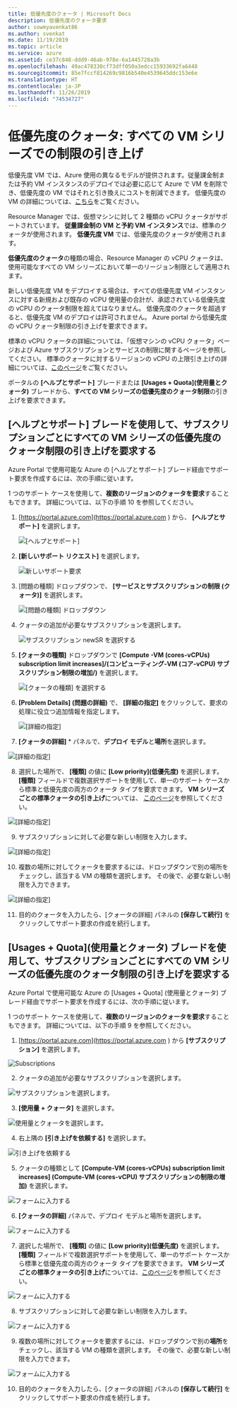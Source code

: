 ```yaml
---
title: 低優先度のクォータ | Microsoft Docs
description: 低優先度のクォータ要求
author: sowmyavenkat86
ms.author: svenkat
ms.date: 11/19/2019
ms.topic: article
ms.service: azure
ms.assetid: ce37c848-ddd9-46ab-978e-6a1445728a3b
ms.openlocfilehash: 49ac478330cf73dff050a3edcc15933692fa6448
ms.sourcegitcommit: 85e7fccf814269c9816b540e4539645ddc153e6e
ms.translationtype: HT
ms.contentlocale: ja-JP
ms.lasthandoff: 11/26/2019
ms.locfileid: "74534727"
---
```

# <a name="low-priority-quota-limit-increase-for-all-vm-series"></a>低優先度のクォータ: すべての VM シリーズでの制限の引き上げ

低優先度 VM では、Azure 使用の異なるモデルが提供されます。従量課金制または予約 VM インスタンスのデプロイでは必要に応じて Azure で VM を削除でき、低優先度の VM ではそれと引き換えにコストを削減できます。 低優先度の VM の詳細については、[こちら](https://docs.microsoft.com/azure/virtual-machine-scale-sets/virtual-machine-scale-sets-use-low-priority)をご覧ください。

Resource Manager では、仮想マシンに対して 2 種類の vCPU クォータがサポートされています。 **従量課金制の VM と予約 VM インスタンス**では、標準のクォータが使用されます。 **低優先度 VM** では、低優先度のクォータが使用されます。 

**低優先度のクォータ**の種類の場合、Resource Manager の vCPU クォータは、使用可能なすべての VM シリーズにおいて単一のリージョン制限として適用されます。

新しい低優先度 VM をデプロイする場合は、すべての低優先度 VM インスタンスに対する新規および既存の vCPU 使用量の合計が、承認されている低優先度の vCPU のクォータ制限を超えてはなりません。 低優先度のクォータを超過すると、低優先度 VM のデプロイは許可されません。 Azure portal から低優先度の vCPU クォータ制限の引き上げを要求できます。 

標準の vCPU クォータの詳細については、「仮想マシンの vCPU クォータ」ページおよび Azure サブスクリプションとサービスの制限に関するページを参照してください。 標準のクォータに対するリージョンの vCPU の上限引き上げの詳細については、[このページ](https://docs.microsoft.com/azure/azure-supportability/regional-quota-requests)をご覧ください。

ポータルの **[ヘルプとサポート]** ブレードまたは **[Usages + Quota]\(使用量とクォータ\)** ブレードから、**すべての VM シリーズの低優先度のクォータ制限**の引き上げを要求できます。

## <a name="request-low-priority-quota-limit-increase-for-all-vm-series-per-subscription-using-the-help--support-blade"></a>[ヘルプとサポート] ブレードを使用して、サブスクリプションごとにすべての VM シリーズの低優先度のクォータ制限の引き上げを要求する

Azure Portal で使用可能な Azure の [ヘルプとサポート] ブレード経由でサポート要求を作成するには、次の手順に従います。

1 つのサポート ケースを使用して、**複数のリージョンのクォータを要求**することもできます。 詳細については、以下の手順 10 を参照してください。 


1. [https://portal.azure.com](https://portal.azure.com ) から、 **[ヘルプとサポート]** を選択します。

   ![[ヘルプとサポート]](./media/resource-manager-core-quotas-request/helpsupport.png)
 
2.  **[新しいサポート リクエスト]** を選択します。 

     ![新しいサポート要求](./media/resource-manager-core-quotas-request/newsupportrequest.png)

3. [問題の種類] ドロップダウンで、 **[サービスとサブスクリプションの制限 (クォータ)]** を選択します。

   ![[問題の種類] ドロップダウン](./media/resource-manager-core-quotas-request/issuetypedropdown.png)

4. クォータの追加が必要なサブスクリプションを選択します。

   ![サブスクリプション newSR を選択する](./media/resource-manager-core-quotas-request/select-subscription-sr.png)
   
5. **[クォータの種類]** ドロップダウンで **[Compute -VM (cores-vCPUs) subscription limit increases]/(コンピューティング-VM (コア-vCPU) サブスクリプション制限の増加/)** を選択します。 

   ![[クォータの種類] を選択する](./media/resource-manager-core-quotas-request/select-quota-type.png)

6. **[Problem Details] (問題の詳細)** で、 **[詳細の指定]** をクリックして、要求の処理に役立つ追加情報を指定します。

   ![[詳細の指定]](./media/resource-manager-core-quotas-request/provide-details.png)
   
7.  **[クォータの詳細]** * パネルで、**デプロイ モデル**と**場所**を選択します。

![[詳細の指定]](./media/resource-manager-core-quotas-request/3-7.png)

8. 選択した場所で、 **[種類]** の値に **[Low priority]\(低優先度\)** を選択します。 **[種類]** フィールドで複数選択サポートを使用して、単一のサポート ケースから標準と低優先度の両方のクォータ タイプを要求できます。 **VM シリーズごとの標準クォータの引き上げ**については、 [このページ](https://docs.microsoft.com/azure/azure-supportability/per-vm-quota-requests)を参照してください。

![[詳細の指定]](./media/resource-manager-core-quotas-request/3-8.png)

9.  サブスクリプションに対して必要な新しい制限を入力します。 
 
 ![[詳細の指定]](./media/resource-manager-core-quotas-request/3-9.png)

10. 複数の場所に対してクォータを要求するには、ドロップダウンで別の場所をチェックし、該当する VM の種類を選択します。 その後で、必要な新しい制限を入力できます。

![[詳細の指定]](./media/resource-manager-core-quotas-request/3-10.png)

11. 目的のクォータを入力したら、[クォータの詳細] パネルの **[保存して続行]** をクリックしてサポート要求の作成を続行します。

## <a name="request-low-priority-quota-limit-increase-for-all-vm-series-per-subscription-using-usages--quota-blade"></a>[Usages + Quota]\(使用量とクォータ\) ブレードを使用して、サブスクリプションごとにすべての VM シリーズの低優先度のクォータ制限の引き上げを要求する

Azure Portal で使用可能な Azure の [Usages + Quota] (使用量とクォータ) ブレード経由でサポート要求を作成するには、次の手順に従います。

1 つのサポート ケースを使用して、**複数のリージョンのクォータを要求**することもできます。 詳細については、以下の手順 9 を参照してください。 

1.  [https://portal.azure.com](https://portal.azure.com ) から **[サブスクリプション]** を選択します。

 ![Subscriptions](./media/resource-manager-core-quotas-request/subscriptions.png)

2.  クォータの追加が必要なサブスクリプションを選択します。

 ![サブスクリプションを選択します。](./media/resource-manager-core-quotas-request/select-subscription.png)

3.  **[使用量 + クォータ]** を選択します。

 ![使用量とクォータを選択します。](./media/resource-manager-core-quotas-request/select-usage-quotas.png)

4.  右上隅の **[引き上げを依頼する]** を選択します。

   ![引き上げを依頼する](./media/resource-manager-core-quotas-request/request-increase.png)

5.  クォータの種類として **[Compute-VM (cores-vCPUs) subscription limit increases] (Compute-VM (cores-vCPU) サブスクリプションの制限の増加)** を選択します。

  ![フォームに入力する](./media/resource-manager-core-quotas-request/select-quota-type.png)

6.  **[クォータの詳細]** パネルで、デプロイ モデルと場所を選択します。

  ![フォームに入力する](./media/resource-manager-core-quotas-request/3-2-6.png)
 
7.  選択した場所で、 **[種類]** の値に **[Low priority]\(低優先度\)** を選択します。 **[種類]** フィールドで複数選択サポートを使用して、単一のサポート ケースから標準と低優先度の両方のクォータ タイプを要求できます。 **VM シリーズごとの標準クォータの引き上げ**については、[このページ](https://docs.microsoft.com/azure/azure-supportability/per-vm-quota-requests)を参照してください。

  ![フォームに入力する](./media/resource-manager-core-quotas-request/3-2-7.png)
 
8.  サブスクリプションに対して必要な新しい制限を入力します。

  ![フォームに入力する](./media/resource-manager-core-quotas-request/3-2-8.png)
 
9.  複数の場所に対してクォータを要求するには、ドロップダウンで別の**場所**をチェックし、該当する VM の種類を選択します。 その後で、必要な新しい制限を入力できます。

  ![フォームに入力する](./media/resource-manager-core-quotas-request/3-2-9.png)
 
10. 目的のクォータを入力したら、[クォータの詳細] パネルの **[保存して続行]** をクリックしてサポート要求の作成を続行します。

